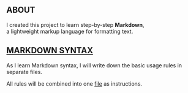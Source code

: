 ## ABOUT

I created this project to learn step-by-step **Markdown**,   
a lightweight markup language for formatting text.

## [MARKDOWN SYNTAX](/Markdown_syntax.md/)

As I learn Markdown syntax, I will write down the basic usage rules in separate files.  

All rules will be combined into one [file](/Markdown_syntax.md/) as instructions.
